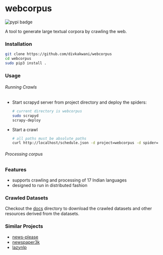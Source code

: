 # webcorpus

![pypi badge](https://badge.fury.io/py/webcorpus.svg)

A tool to generate large textual corpora by crawling the web.

### Installation

```bash
git clone https://github.com/divkakwani/webcorpus
cd webcorpus
sudo pip3 install .
```

### Usage

###### Running Crawls

* Start scrapyd server from project directory and deploy the spiders:

  ```bash
  # current directory is webcorpus
  sudo scrapyd
  scrapy-deploy
  ```

* Start a crawl

  ```bash
  # all paths must be absolute paths
  curl http://localhost/schedule.json -d project=webcorpus -d spider=recursive-spider -d html_path=<html_path> -d source_name=<source_name> -d home_url=<home_url> -d lang=<iso code> -d log_path=<path_to_webcorpus>/logs
  
  ```

###### Processing corpus






### Features

* supports crawling and processing of 17 Indian languages
* designed to run in distributed fashion



### Crawled Datasets

Checkout the [docs](https://github.com/divkakwani/webcorpus/tree/master/docs) directory to download the crawled datasets and other resources derived from the datasets.



### Similar Projects

* [news-please](https://github.com/fhamborg/news-please)
* [newspaper3k](https://github.com/codelucas/newspaper)
* [lazynlp](https://github.com/chiphuyen/lazynlp)




